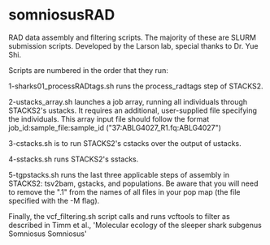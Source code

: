 # somniosusRAD
RAD data assembly and filtering scripts. The majority of these are SLURM submission scripts.
Developed by the Larson lab, special thanks to Dr. Yue Shi.

Scripts are numbered in the order that they run:

1-sharks01_processRADtags.sh runs the process_radtags step of STACKS2.

2-ustacks_array.sh launches a job array, running all individuals through STACKS2's ustacks. It requires an additional, user-supplied file specifying the individuals. This array input file should follow the format job_id:sample_file:sample_id ("37:ABLG4027_R1.fq:ABLG4027")

3-cstacks.sh is to run STACKS2's cstacks over the output of ustacks.

4-sstacks.sh runs STACKS2's sstacks.

5-tgpstacks.sh runs the last three applicable steps of assembly in STACKS2: tsv2bam, gstacks, and populations. Be aware that you will need to remove the ".1" from the names of all files in your pop map (the file specified with the -M flag).

Finally, the vcf_filtering.sh script calls and runs vcftools to filter as described in Timm et al., 'Molecular ecology of the sleeper shark subgenus Somniosus Somniosus'
